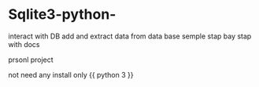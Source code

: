 # Sqlite3-python- 

interact with DB add and extract data from data base  semple stap bay stap with docs 

prsonl project 

not need any install only {{ python 3 }}

